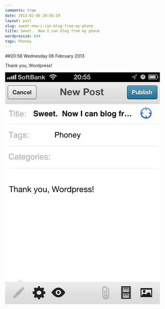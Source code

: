 ```yaml
---
comments: true
date: 2013-02-06 20:56:19
layout: post
slug: sweet-now-i-can-blog-from-my-phone
title: Sweet.  Now I can blog from my phone
wordpressid: 844
tags: Phoney
---
```


##20:56 Wednesday 06 February 2013

Thank you, Wordpress!
  
  
[![20130206-205531.jpg](/images/2013/02/20130206-205531.jpg)](/images/2013/02/20130206-205531.jpg)
